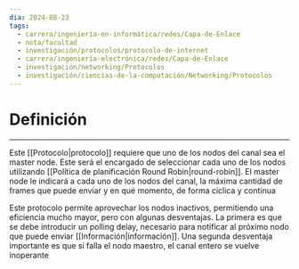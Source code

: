```yaml
---
dia: 2024-08-23
tags:
  - carrera/ingeniería-en-informática/redes/Capa-de-Enlace
  - nota/facultad
  - investigación/protocolos/protocolo-de-internet
  - carrera/ingeniería-electrónica/redes/Capa-de-Enlace
  - investigación/networking/Protocolos
  - investigación/ciencias-de-la-computación/Networking/Protocolos
---
```

# Definición
---
Este [[Protocolo|protocolo]] requiere que uno de los nodos del canal sea el master node. Este será el encargado de seleccionar cada uno de los nodos utilizando [[Política de planificación Round Robin|round-robin]]. El master node le indicará a cada uno de los nodos del canal, la máxima cantidad de frames que puede enviar y en qué momento, de forma cíclica y continua

Este protocolo permite aprovechar los nodos inactivos, permitiendo una eficiencia mucho mayor, pero con algunas desventajas. La primera es que se debe introducir un polling delay, necesario para notificar al próximo nodo que puede enviar [[Información|información]]. Una segunda desventaja importante es que si falla el nodo maestro, el canal entero se vuelve inoperante